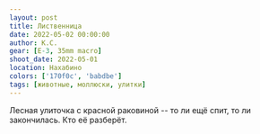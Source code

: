 ```yaml
---
layout: post
title: Лиственница
date: 2022-05-02 00:00:00
author: К.С.
gear: [E-3, 35mm macro]
shoot_date: 2022-05-01
location: Нахабино
colors: ['170f0c', 'babdbe']
tags: [животные, моллюски, улитки]
---
```

Лесная улиточка с красной раковиной -- то ли ещё спит, то ли закончилась. Кто её разберёт.
